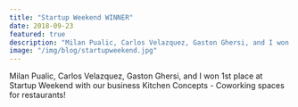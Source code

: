 ```yaml
---
title: "Startup Weekend WINNER"
date: 2018-09-23
featured: true
description: "Milan Pualic, Carlos Velazquez, Gaston Ghersi, and I won 1st place at Startup Weekend with our business Kitchen Concepts - Coworking spaces for restaurants!"
image: "/img/blog/startupweekend.jpg"
---
```



Milan Pualic, Carlos Velazquez, Gaston Ghersi, and I won 1st place at Startup Weekend with our business Kitchen Concepts - Coworking spaces for restaurants!